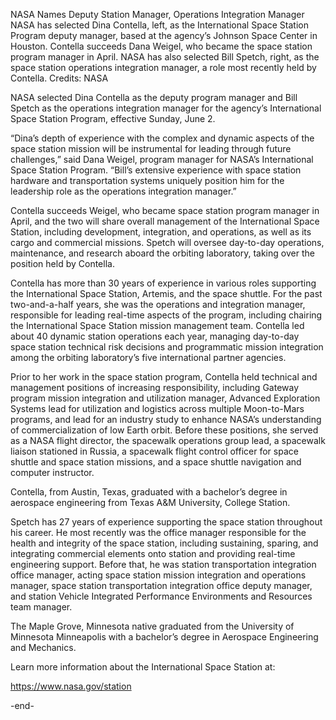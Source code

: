 NASA Names Deputy Station Manager, Operations Integration Manager 
 NASA has selected Dina Contella, left, as the International Space Station Program deputy manager, based at the agency’s Johnson Space Center in Houston. Contella succeeds Dana Weigel, who became the space station program manager in April. NASA has also selected Bill Spetch, right, as the space station operations integration manager, a role most recently held by Contella. Credits: NASA

NASA selected Dina Contella as the deputy program manager and Bill Spetch as the operations integration manager for the agency’s International Space Station Program, effective Sunday, June 2.

“Dina’s depth of experience with the complex and dynamic aspects of the space station mission will be instrumental for leading through future challenges,” said Dana Weigel, program manager for NASA’s International Space Station Program. “Bill’s extensive experience with space station hardware and transportation systems uniquely position him for the leadership role as the operations integration manager.”

Contella succeeds Weigel, who became space station program manager in April, and the two will share overall management of the International Space Station, including development, integration, and operations, as well as its cargo and commercial missions. Spetch will oversee day-to-day operations, maintenance, and research aboard the orbiting laboratory, taking over the position held by Contella.

Contella has more than 30 years of experience in various roles supporting the International Space Station, Artemis, and the space shuttle. For the past two-and-a-half years, she was the operations and integration manager, responsible for leading real-time aspects of the program, including chairing the International Space Station mission management team. Contella led about 40 dynamic station operations each year, managing day-to-day space station technical risk decisions and programmatic mission integration among the orbiting laboratory’s five international partner agencies.

Prior to her work in the space station program, Contella held technical and management positions of increasing responsibility, including Gateway program mission integration and utilization manager, Advanced Exploration Systems lead for utilization and logistics across multiple Moon-to-Mars programs, and lead for an industry study to enhance NASA’s understanding of commercialization of low Earth orbit. Before these positions, she served as a NASA flight director, the spacewalk operations group lead, a spacewalk liaison stationed in Russia, a spacewalk flight control officer for space shuttle and space station missions, and a space shuttle navigation and computer instructor.

Contella, from Austin, Texas, graduated with a bachelor’s degree in aerospace engineering from Texas A&M University, College Station.

Spetch has 27 years of experience supporting the space station throughout his career. He most recently was the office manager responsible for the health and integrity of the space station, including sustaining, sparing, and integrating commercial elements onto station and providing real-time engineering support. Before that, he was station transportation integration office manager, acting space station mission integration and operations manager, space station transportation integration office deputy manager, and station Vehicle Integrated Performance Environments and Resources team manager.

The Maple Grove, Minnesota native graduated from the University of Minnesota Minneapolis with a bachelor’s degree in Aerospace Engineering and Mechanics.

Learn more information about the International Space Station at:

https://www.nasa.gov/station

-end-